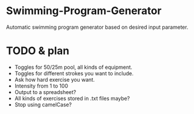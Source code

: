 # Swimming-Program-Generator  
Automatic swimming program generator based on desired input parameter.  

# TODO & plan  
* Toggles for 50/25m pool, all kinds of equipment.
* Toggles for different strokes you want to include.
* Ask how hard exercise you want.
* Intensity from 1 to 100
* Output to a spreadsheet?
* All kinds of exercises stored in .txt files maybe?
* Stop using camelCase?